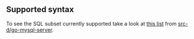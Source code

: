 ## Supported syntax

To see the SQL subset currently supported take a look at [this list](https://github.com/src-d/go-mysql-server/blob/c062e48a1a1b718e43fecdbc0ec350d97daff90c/SUPPORTED.md) from [src-d/go-mysql-server](https://github.com/src-d/go-mysql-server).

